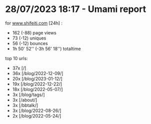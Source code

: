 # 28/07/2023 18:17 - Umami report
for www.shifeiti.com [24h] :

 - 162 (-88) page views
 - 73 (-12) uniques
 - 56 (-12) bounces
 - 1h 50' 52'' (-3h 56' 18'') totaltime


top 10 urls:
 - 37x [/]
 - 36x [/blog/2022-12-09/]
 - 20x [/blog/2023-01-12/]
 - 19x [/blog/2022-12-22/]
 - 18x [/blog/2022-05-07/]
 - 3x [/blog/tags/]
 - 3x [/about/]
 - 3x [/bbtalk/]
 - 3x [/blog/2022-08-26/]
 - 2x [/blog/2022-05-24/]


